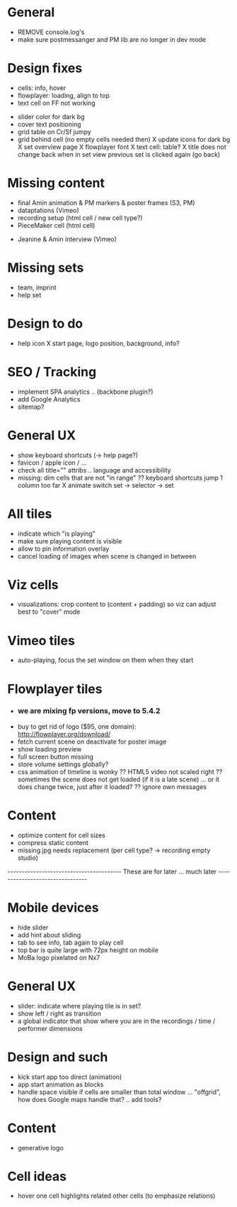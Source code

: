 
General
==========================
- REMOVE console.log's
- make sure postmessanger and PM lib are no longer in dev mode


Design fixes
==========================
- cells: info, hover
- flowplayer: loading, align to top
- text cell on FF not working
* slider color for dark bg
* cover text positioning
* grid table on Cr/Sf jumpy
* grid behind cell (no empty cells needed then)
	X update icons for dark bg
	X set overview page
	X flowplayer font
	X text cell: table?
	X title does not change back when in set view previous set is clicked again (go back)


Missing content
==========================
- final Amin animation & PM markers & poster frames (S3, PM)
- dataptations (Vimeo)
- recording setup (html cell / new cell type?)
- PieceMaker cell (html cell)
* Jeanine & Amin interview (Vimeo)


Missing sets
==========================
- team, imprint
- help set


Design to do
==========================
- help icon
	X start page, logo position, background, info?


SEO / Tracking
==========================
- implement SPA analytics .. (backbone plugin?)
- add Google Analytics
- sitemap?


General UX
==========================
- show keyboard shortcuts (-> help page?)
- favicon / apple icon / ...
- check all title="" attribs .. language and accessibility
- missing: dim cells that are not "in range"
	?? keyboard shortcuts jump 1 column too far
	X animate switch set -> selector -> set


All tiles
==========================
- indicate which "is playing"
- make sure playing content is visible
- allow to pin information overlay
- cancel loading of images when scene is changed in between


Viz cells
==========================
- visualizations: crop content to (content + padding) so viz can adjust best to "cover" mode


Vimeo tiles
==========================
- auto-playing, focus the set window on them when they start


Flowplayer tiles
==========================
- ### we are mixing fp versions, move to 5.4.2 ###
- buy to get rid of logo ($95, one domain): http://flowplayer.org/download/
- fetch current scene on deactivate for poster image
- show loading preview
- full screen button missing
- store volume settings globally?
- css animation of timeline is wonky
?? HTML5 video not scaled right
?? sometimes the scene does not get loaded (if it is a late scene) ... or it does change twice, just after it loaded?
?? ignore own messages


Content
==========================
- optimize content for cell sizes
- compress static content
- missing.jpg needs replacement (per cell type? -> recording empty studio)


---------------------------------------- These are for later ... much later --------------------------------


Mobile devices
==========================
- hide slider
- add hint about sliding
- tab to see info, tab again to play cell
- top bar is quite large with 72px height on mobile
- MoBa logo pixelated on Nx7


General UX
==========================
- slider: indicate where playing tile is in set?
- show left / right as transition
- a global indicator that show where you are in the recordings / time / performer dimensions


Design and such
==========================
- kick start app too direct (animation)
- app start animation as blocks
- handle space visible if cells are smaller than total window ... "offgrid", how does Google maps handle that? .. add tools?


Content
==========================
- generative logo


Cell ideas
==========================
- hover one cell highlights related other cells (to emphasize relations)

